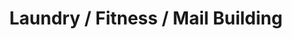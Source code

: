 ---
title: "Laundry / Fitness / Mail Building"
url: /phoenix/laundry-fitness-mail-building/
shop: laundry
---